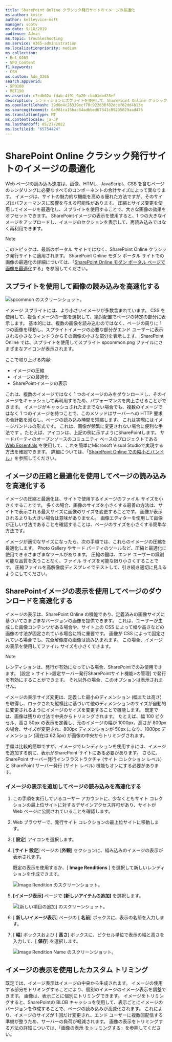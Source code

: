 ```yaml
---
title: SharePoint Online クラシック発行サイトのイメージの最適化
ms.author: kvice
author: kelleyvice-msft
manager: scotv
ms.date: 9/18/2019
audience: Admin
ms.topic: troubleshooting
ms.service: o365-administration
ms.localizationpriority: medium
ms.collection:
- Ent_O365
- SPO_Content
f1.keywords:
- CSH
ms.custom: Adm_O365
search.appverid:
- SPO160
- MET150
ms.assetid: c7edb02a-fdab-4f91-9a20-cba01dad28ef
description: レンディションとスプライトを使用して、SharePoint Online クラシック発行サイトのイメージ パフォーマンスを向上させる方法について説明します。
ms.openlocfilehash: 39d0e4c26339ecf70c922636f82dcef82dd4b13e
ms.sourcegitcommit: 6a981ca15bac84adbbed67341c89235029aad476
ms.translationtype: MT
ms.contentlocale: ja-JP
ms.lasthandoff: 05/27/2022
ms.locfileid: "65754424"
---
```

# <a name="image-optimization-for-sharepoint-online-classic-publishing-sites"></a>SharePoint Online クラシック発行サイトのイメージの最適化

Web ページの読み込み速度は、画像、HTML、JavaScript、CSS を含むページのレンダリングに必要なすべてのコンポーネントの合計サイズによって異なります。 イメージは、サイトの魅力的な機能を高める優れた方法ですが、そのサイズはパフォーマンスに影響を与える可能性があります。 圧縮とサイズ変更を使用してイメージを最適化し、スプライトを使用することで、大きな画像の効果をオフセットできます。 SharePointイメージの表示を使用すると、1 つの大きなイメージをアップロードし、イメージのセクションを表示して、再読み込みではなく再利用できます。

>[!NOTE]
>このトピックは、最新のポータル サイトではなく、SharePoint Online クラシック発行サイトに適用されます。 SharePoint Online モダン ポータル サイトでの画像の最適化の詳細については、「[SharePoint Online モダン ポータル ページで画像を最適化](modern-image-optimization.md)する」を参照してください。
  
## <a name="using-sprites-to-speed-up-image-loading"></a>スプライトを使用して画像の読み込みを高速化する

![spcommon のスクリーンショット。](../media/cc5cdee1-8e54-4537-9a8a-8854f4ee849f.png)

イメージ スプライトには、より小さいイメージが多数含まれています。 CSS を使用して、複合イメージの一部を選択して、絶対配置でページの特定の部分に表示します。 基本的には、複数の画像を読み込むのではなく、ページの周りに 1 つの画像を移動し、スプライトイメージの必要な部分がエンド ユーザーに表示される小さなウィンドウからその画像の小さな部分を表示します。 SharePoint Online では、スプライトを使用してスプライト spcommon.png ファイルにさまざまなアイコンが表示されます。

ここで取り上げる内容:
- イメージの圧縮
- イメージの最適化
- SharePointイメージの表示
   
これは、複数のイメージではなく 1 つのイメージのみをダウンロードし、そのイメージをキャッシュして再利用するため、パフォーマンスを向上させることができます。 イメージがキャッシュされたままでない場合でも、複数のイメージではなく 1 つのイメージを持つことで、このメソッドはサーバーへの HTTP 要求の合計数を減らし、ページの読み込み時間を短縮します。 これは実際にはイメージバンドルの形式です。 これは、画像が頻繁に変更されない場合に便利な手法です 。たとえば、アイコンは、上記の例に示すようにSharePointします。 サードパーティのオープンソースのコミュニティ ベースのプロジェクトである [Web Essentials](https://vswebessentials.com/) を使用して、これを簡単にMicrosoft Visual Studioで実現する方法を確認できます。 詳細については、「[SharePoint Online での縮小とバンドル](./minification-and-bundling-in-sharepoint-online.md)」を参照してください。
  
## <a name="using-image-compression-and-optimization-to-speed-up-page-loading"></a>イメージの圧縮と最適化を使用してページの読み込みを高速化する

イメージの圧縮と最適化は、サイトで使用するイメージのファイル サイズを小さくすることです。 多くの場合、画像のサイズを小さくする最善の方法は、サイトで表示される最大サイズに画像のサイズを変更することです。 画像が表示されるよりも大きい場合は意味がありません。 画像エディターを使用して画像が正しい寸法であることを確認することは、ページのサイズを小さくする簡単な方法です。
  
イメージが適切なサイズになったら、次の手順では、これらのイメージの圧縮を最適化します。 Photo Gallery やサード パーティのツールなど、圧縮と最適化に使用できるさまざまなツールがあります。 圧縮の鍵は、エンド ユーザーの識別可能な品質を失うことなく、ファイル サイズを可能な限り小さくすることです。 圧縮ファイルを高解像度ディスプレイでテストして、引き続き適切に見えるようにしてください。
  
## <a name="speed-up-page-downloads-by-using-sharepoint-image-renditions"></a>SharePointイメージの表示を使用してページのダウンロードを高速化する

イメージの表示は、SharePoint Online の機能であり、定義済みの画像サイズに基づいてさまざまなバージョンの画像を提供できます。 これは、ユーザーが生成した画像コンテンツがある場合や、サイト上の CSS によって幅や高さなどの画像の寸法が固定されている場合に特に重要です。 画像が CSS によって固定されている場合でも、完全解像度の画像は読み込まれます。 この場合、イメージの表示を使用してファイル サイズを小さくできます。
  
> [!NOTE]
> レンディションは、発行が有効になっている場合、SharePointでのみ使用できます。 [設定 \> サイト\>設定サーバー発行SharePointサイト機能\>の管理] で発行を有効にすることができます。 それ以外の場合、このオプションは表示されません。
  
イメージの表示サイズ変更は、定義した最小のディメンション (幅または高さ) を取得し、ロックされた縦横比に基づいて他のディメンションのサイズが自動的に変更されるようにイメージのサイズを変更することで機能します。 既定では、画像は残りの寸法で中央からトリミングされます。 たとえば、幅 100 ピクセル、高さ 50px の表示を定義し、元のイメージの幅が 1000px、高さが 800px の場合、サイズが変更され、800px ディメンションが 50px になり、1000px ディメンション (現在は 62.5px) が画像の中央からトリミングされます。
  
手順は比較的簡単ですが、イメージでレンディションを使用するには、イメージを追加する前に、表示がSharePoint サイトにある必要があります。 さらに、SharePoint サーバー発行インフラストラクチャ (サイト コレクション レベル) と SharePoint サーバー発行 (サイト レベル) 機能もオンにする必要があります。
  
### <a name="add-an-image-rendition-to-speed-up-page-loading"></a>イメージの表示を追加してページの読み込みを高速化する
  
1. この手順を実行しているユーザー アカウントに、少なくともサイト コレクションの最上位サイトに対するデザインアクセス許可があり、サイトが Web ページに公開されていることを確認します。

2. Web ブラウザーで、発行サイト コレクションの最上位サイトに移動します。

3. [ **設定**] アイコンを選択します。

4. [**サイト 設定**] ページの [**外観**] セクションに、組み込みのイメージの表示が表示されます。

    既定の表示を使用するか、[ **Image Renditions** ] を選択して新しいレンディションを作成できます。

    ![Image Rendition のスクリーンショット。](../media/eaae0d53-657d-47ef-b687-65c5167eae4d.PNG)
  
5. **[イメージ表示]** ページで **[新しいアイテムの追加]** を選択します。

    ![[新しい項目の追加] のスクリーンショット。](../media/8cede22e-52bf-4d9d-99cb-162f2f6ce92b.PNG)
  
6. [ **新しいイメージ表示**] ページの [ **名前**] ボックスに、表示の名前を入力します。

7. [ **幅**] ボックスおよび [ **高さ**] ボックスに、ピクセル単位で表示の幅と高さを入力して、[ **保存**] を選択します。

    ![Image Rendition Name のスクリーンショット。](../media/5a6119ed-c163-40df-a4db-ec629d15607d.PNG)
  
## <a name="custom-cropping-with-image-renditions"></a>イメージの表示を使用したカスタム トリミング

既定では、イメージ表示はイメージの中央から生成されます。 イメージの使用する部分をトリミングすることにより、個別のイメージのイメージ表示を調整できます。 画像は、表示ごとに個別にトリミングできます。 イメージをトリミングすると、SharePointの BLOB キャッシュを使用して、表示ごとにイメージのバージョンを作成することで、ページの読み込みが高速化されます。 これにより、イメージのサイズが 1 回だけ変更され、エンド ユーザーに複数回配信する準備が整うため、サーバーの負荷が軽減されます。 画像の表示をトリミングする方法の詳細については、「画像の表示 [をトリミングする](/sharepoint/dev/general-development/sharepoint-design-manager-device-channels)」を参照してください。
